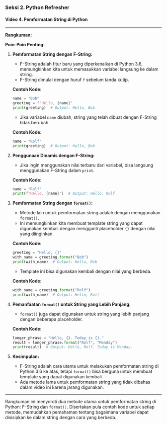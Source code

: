 ### Seksi 2. Python Refresher

#### Video 4. Pemformatan String di Python

---

**Rangkuman:**

**Poin-Poin Penting:**

1. **Pemformatan String dengan F-String:**

   - F-String adalah fitur baru yang diperkenalkan di Python 3.6, memungkinkan kita untuk memasukkan variabel langsung ke dalam string.
   - F-String dimulai dengan huruf `f` sebelum tanda kutip.

   **Contoh Kode:**

   ```python
   name = "Bob"
   greeting = f"Hello, {name}"
   print(greeting)  # Output: Hello, Bob
   ```

   - Jika variabel `name` diubah, string yang telah dibuat dengan F-String tidak berubah.

   **Contoh Kode:**

   ```python
   name = "Rolf"
   print(greeting)  # Output: Hello, Bob
   ```

2. **Penggunaan Dinamis dengan F-String:**

   - Jika ingin menggunakan nilai terbaru dari variabel, bisa langsung menggunakan F-String dalam `print`.

   **Contoh Kode:**

   ```python
   name = "Rolf"
   print(f"Hello, {name}")  # Output: Hello, Rolf
   ```

3. **Pemformatan String dengan `format()`:**

   - Metode lain untuk pemformatan string adalah dengan menggunakan `format()`.
   - Ini memungkinkan kita membuat template string yang dapat digunakan kembali dengan mengganti placeholder `{}` dengan nilai yang diinginkan.

   **Contoh Kode:**

   ```python
   greeting = "Hello, {}"
   with_name = greeting.format("Bob")
   print(with_name)  # Output: Hello, Bob
   ```

   - Template ini bisa digunakan kembali dengan nilai yang berbeda.

   **Contoh Kode:**

   ```python
   with_name = greeting.format("Rolf")
   print(with_name)  # Output: Hello, Rolf
   ```

4. **Pemanfaatan `format()` untuk String yang Lebih Panjang:**

   - `format()` juga dapat digunakan untuk string yang lebih panjang dengan beberapa placeholder.

   **Contoh Kode:**

   ```python
   longer_phrase = "Hello, {}. Today is {}."
   result = longer_phrase.format("Rolf", "Monday")
   print(result)  # Output: Hello, Rolf. Today is Monday.
   ```

5. **Kesimpulan:**
   - F-String adalah cara utama untuk melakukan pemformatan string di Python 3.6 ke atas, tetapi `format()` bisa berguna untuk membuat template yang dapat digunakan kembali.
   - Ada metode lama untuk pemformatan string yang tidak dibahas dalam video ini karena jarang digunakan.

---

Rangkuman ini menyoroti dua metode utama untuk pemformatan string di Python: F-String dan `format()`. Disertakan pula contoh kode untuk setiap metode, memudahkan pemahaman tentang bagaimana variabel dapat disisipkan ke dalam string dengan cara yang berbeda.
